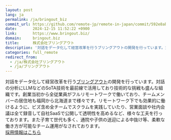 ```yaml
---
layout: post
lang: ja
permalink: /ja/bringout_biz
commit_url: https://github.com/remote-jp/remote-in-japan/commit/592e8ab87c44d06f31cf3724b8f40f76c12075bf
date:       2024-12-15 11:52:22 +0900
link:       https://www.bringout.biz/
domain:     bringout.biz
title:      株式会社ブリングアウト
description: '対話をデータ化して経営改革を行うブリングアウトの開発を行っています。対話の分析にLLMなどのSoTA技術を最前線で活用しており技術的な挑戦も盛んな組織です。創業当初から全従業員がフルリモートワークで働いており、チームメンバーの居住地も福岡から北海道まで様々です。リモートワーク下でも効果的に働けるように、ビズ含め全チームでスクラムを実践していたり、営業面談や社内会議は全て録音して自社SaaSで公開して透明性を高めるなど、様々な工夫を行っております。また子育て世代も多く、通院や子供の送迎による中抜け等、柔軟な働き方が可能なチーム運用がなされております。  採用情報はこちら'
categories: full_remote
redirect_from:
  - /ja/株式会社ブリングアウト
  - /ja/ブリングアウト
---
```


<p>対話をデータ化して経営改革を行う<a href="https://www.bringout.biz/">ブリングアウト</a>の開発を行っています。対話の分析にLLMなどのSoTA技術を最前線で活用しており技術的な挑戦も盛んな組織です。創業当初から全従業員がフルリモートワークで働いており、チームメンバーの居住地も福岡から北海道まで様々です。リモートワーク下でも効果的に働けるように、ビズ含め全チームでスクラムを実践していたり、営業面談や社内会議は全て録音して自社SaaSで公開して透明性を高めるなど、様々な工夫を行っております。また子育て世代も多く、通院や子供の送迎による中抜け等、柔軟な働き方が可能なチーム運用がなされております。<br /> <a href="https://bringout.notion.site/e34ace2d456d483693faaf3c80f31187">採用情報はこちら</a></p>
